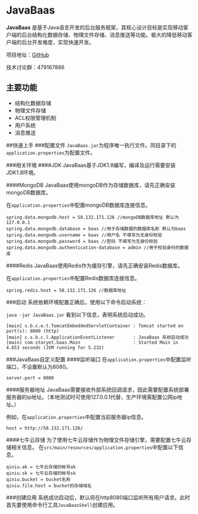 
# JavaBaas
**JavaBaas** 是基于Java语言开发的后台服务框架，其核心设计目标是实现移动客户端的后台结构化数据存储、物理文件存储、消息推送等功能。极大的降低移动客户端的后台开发难度，实现快速开发。

项目地址：[GitHub](https://github.com/JavaBaas/JavaBaasServer)

技术讨论群：479167886

## 主要功能
* 结构化数据存储
* 物理文件存储
* ACL权限管理机制
* 用户系统
* 消息推送

##快速上手
###配置文件
`JavaBaas.jar`为程序唯一执行文件。同目录下的`application.properties`为配置文件。

###相关环境
####JDK
JavaBaas基于JDK1.8编写，编译及运行需要安装JDK1.8环境。

####MongoDB
JavaBaas使用mongoDB作为存储数据库，请先正确安装mongoDB数据库。

在`application.properties`中配置mongoDB数据库连接信息。

```
spring.data.mongodb.host = 58.132.171.126 //mongoDB数据库地址 默认为127.0.0.1
spring.data.mongodb.database = baas //用于存储数据的数据库名称 默认为baas
spring.data.mongodb.username = baas //用户名 不填写为无身份校验
spring.data.mongodb.password = baas //密码 不填写为无身份校验
spring.data.mongodb.authentication-database = admin //用于校验身份的数据库
```

####Redis
JavaBaas使用Redis作为缓存引擎，请先正确安装Redis数据库。

在`application.properties`中配置Redis数据库连接信息。

```
spring.redis.host = 58.132.171.126 //数据库地址
```

###启动
系统依赖环境配置正确后，使用以下命令启动系统：

`java -jar JavaBaas.jar`
看到以下信息，表明系统启动成功。

```
[main] s.b.c.e.t.TomcatEmbeddedServletContainer : Tomcat started on port(s): 8080 (http)
[main] c.s.b.c.l.ApplicationEventListener       : JavaBaas 系统启动成功
[main] com.staryet.baas.Main                    : Started Main in 4.653 seconds (JVM running for 5.232)
```

###JavaBaas自定义配置
####监听端口
在`application.properties`中配置监听端口，不设置默认为8080。

```
server.port = 8080
```

####服务器地址
JavaBaas需要接收外部系统回调请求，因此需要配置系统部署服务器的ip地址。（本地测试时可使用127.0.0.1代替，生产环境需配置公网ip地址。）

例如，在`application.properties`中配置当前服务器ip信息。

```
host = http://58.132.171.126/
```

####七牛云存储
为了使用七牛云存储作为物理文件存储引擎，需要配置七牛云存储相关信息。
在`src/main/resources/application.properties`中配置以下信息。

```
qiniu.ak = 七牛云存储的帐号ak
qiniu.sk = 七牛云存储的帐号sk
qiniu.bucket = bucket名称
qiniu.file.host = bucket的存储域名
```

###创建应用
系统成功启动后，默认将在http8080端口监听所有用户请求。此时首先要使用命令行工具`JavaBaasShell`创建应用。
